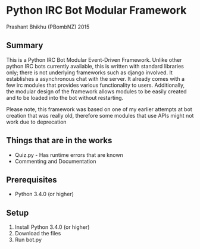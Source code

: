 # Python IRC Bot Modular Framework 
Prashant Bhikhu (PBombNZ) 2015
## Summary
This is a Python IRC Bot Modular Event-Driven Framework. Unlike other python IRC bots currently available, this is written with standard libraries only; there is not underlying frameworks such as django involved. It establishes a asynchronous chat with the server. It already comes with a few irc modules that provides various functionality to users. Additionally, the modular design of the framework allows modules to be easily created and to be loaded into the bot without restarting. 

Please note, this framework was based on one of my earlier attempts at bot creation that was really old, therefore some modules that use APIs might not work due to deprecation

## Things that are in the works
  * Quiz.py - Has runtime errors that are known
  * Commenting and Documentation
  
## Prerequisites
  * Python 3.4.0 (or higher)


## Setup
  1. Install Python 3.4.0 (or higher)
  2. Download the files
  3. Run bot.py
